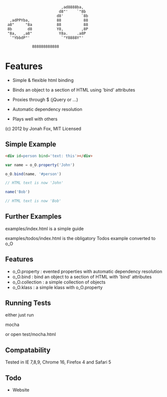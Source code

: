 ```
                         ,ad8888ba,            
                        d8"'    `"8b           
                       d8'        `8b     
  ,adPPYba,            88          88          
 a8"     "8a           88          88     
 8b       d8           Y8,        ,8P          
 "8a,   ,a8"            Y8a.    .a8P           
  `"YbbdP"'              `"Y8888Y"'            

            888888888888                       
```

Features
========

* Simple & flexible html binding

* Binds an object to a section of HTML using 'bind' attributes

* Proxies through $ (jQuery or ...)

* Automatic dependency resolution

* Plays well with others

(c) 2012 by Jonah Fox, MIT Licensed


Simple Example
--------------

```html
<div id=person bind='text: this'></div>
```
```javascript
var name = o_O.property('John')

o_O.bind(name, '#person')

// HTML text is now 'John'

name('Bob')

// HTML text is now 'Bob'
```

Further Examples
----------------

examples/index.html is a simple guide

examples/todos/index.html is the obligatory Todos example converted to o_O

Features
--------

* o_O.property      : evented properties with automatic dependency resolution
* o_O.bind          : bind an object to a section of HTML with 'bind' attributes
* o_O.collection    : a simple collection of objects
* o_O.klass         : a simple klass with o_O.property


Running Tests
-------------

either just run

mocha

or open test/mocha.html

Compatability
-------------

Tested in IE 7,8,9, Chrome 16, Firefox 4 and Safari 5

Todo
----

* Website

